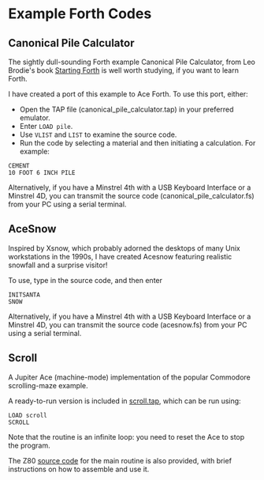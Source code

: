 # Example Forth Codes

## Canonical Pile Calculator

The sightly dull-sounding Forth example Canonical Pile Calculator, from Leo Brodie's book [Starting Forth](https://forth.com/starting-forth/12-forth-code-example/) is well worth studying, if you want to learn Forth. 

I have created a port of this example to Ace Forth. To use this port, either:

* Open the TAP file (canonical_pile_calculator.tap) in your preferred emulator.
* Enter `LOAD pile`.
* Use `VLIST` and `LIST` to examine the source code.
* Run the code by selecting a material and then initiating a calculation. For example:

```
CEMENT
10 FOOT 6 INCH PILE
```

Alternatively, if you have a Minstrel 4th with a USB Keyboard Interface or a Minstrel 4D, you can transmit the source code (canonical_pile_calculator.fs) from your PC using a serial terminal.


## AceSnow

Inspired by Xsnow, which probably adorned the desktops of many Unix workstations in the 1990s, I have created Acesnow featuring realistic snowfall and a surprise visitor!

To use, type in the source code, and then enter
```
INITSANTA
SNOW
```

Alternatively, if you have a Minstrel 4th with a USB Keyboard Interface or a Minstrel 4D, you can transmit the source code (acesnow.fs) from your PC using a serial terminal.


## Scroll

A Jupiter Ace (machine-mode) implementation of the popular Commodore
scrolling-maze example.

A ready-to-run version is included in [scroll.tap](scroll.tap), which can be run using:

```
LOAD scroll
SCROLL
```

Note that the routine is an infinite loop: you need to reset the Ace to stop the program.

The Z80 [source code](scroll.asm) for the main routine is also provided, with brief instructions on how to assemble and use it.
